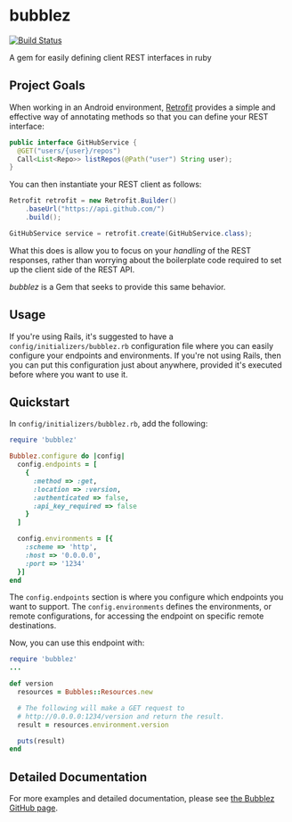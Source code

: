 # bubblez
[![Build Status](https://travis-ci.org/FoamFactory/bubbles.svg?branch=master)](https://travis-ci.org/FoamFactory/bubbles)

A gem for easily defining client REST interfaces in ruby

## Project Goals
When working in an Android environment, [Retrofit](https://square.github.io/retrofit/) provides a simple and effective
way of annotating methods so that you can define your REST interface:
```java
public interface GitHubService {
  @GET("users/{user}/repos")
  Call<List<Repo>> listRepos(@Path("user") String user);
}
```

You can then instantiate your REST client as follows:
```java
Retrofit retrofit = new Retrofit.Builder()
    .baseUrl("https://api.github.com/")
    .build();

GitHubService service = retrofit.create(GitHubService.class);
```

What this does is allow you to focus on your _handling_ of the REST responses, rather than worrying about the
boilerplate code required to set up the client side of the REST API.

_bubblez_ is a Gem that seeks to provide this same behavior.

## Usage
If you're using Rails, it's suggested to have a `config/initializers/bubblez.rb` configuration file where you can
easily configure your endpoints and environments. If you're not using Rails, then you can put this configuration just
about anywhere, provided it's executed before where you want to use it.

## Quickstart
In `config/initializers/bubblez.rb`, add the following:
```ruby
require 'bubblez'

Bubblez.configure do |config|
  config.endpoints = [
    {
      :method => :get,
      :location => :version,
      :authenticated => false,
      :api_key_required => false
    }
  ]

  config.environments = [{
    :scheme => 'http',
    :host => '0.0.0.0',
    :port => '1234'
  }]
end
```

The `config.endpoints` section is where you configure which endpoints you want to support. The `config.environments`
defines the environments, or remote configurations, for accessing the endpoint on specific remote destinations.

Now, you can use this endpoint with:
```ruby
require 'bubblez'
...

def version
  resources = Bubbles::Resources.new

  # The following will make a GET request to
  # http://0.0.0.0:1234/version and return the result.
  result = resources.environment.version

  puts(result)
end
```

## Detailed Documentation
For more examples and detailed documentation, please see [the Bubblez GitHub page](http://foamfactory.github.io/bubblez).

